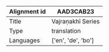 |Alignment id | AAD3CAB23
| --- | --- 
|Title | Vajraṇakhī Series 
|Type | translation
|Languages | ['en', 'de', 'bo']
